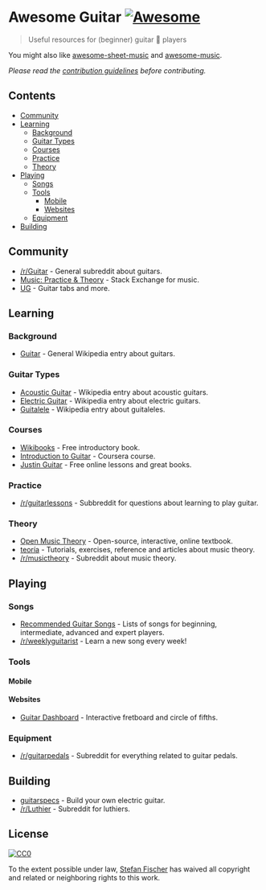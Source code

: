 # Awesome Guitar [![Awesome](https://awesome.re/badge.svg)](https://awesome.re)

> Useful resources for (beginner) guitar :guitar: players

You might also like [awesome-sheet-music](https://github.com/adius/awesome-sheet-music) and [awesome-music](https://github.com/ciconia/awesome-music).

*Please read the [contribution guidelines](contributing.md) before contributing.*

## Contents

<!-- START doctoc generated TOC please keep comment here to allow auto update -->
<!-- DON'T EDIT THIS SECTION, INSTEAD RE-RUN doctoc TO UPDATE -->


- [Community](#community)
- [Learning](#learning)
  - [Background](#background)
  - [Guitar Types](#guitar-types)
  - [Courses](#courses)
  - [Practice](#practice)
  - [Theory](#theory)
- [Playing](#playing)
  - [Songs](#songs)
  - [Tools](#tools)
    - [Mobile](#mobile)
    - [Websites](#websites)
  - [Equipment](#equipment)
- [Building](#building)

<!-- END doctoc generated TOC please keep comment here to allow auto update -->

## Community

- [/r/Guitar](https://www.reddit.com/r/Guitar/) - General subreddit about guitars.
- [Music: Practice & Theory](https://music.stackexchange.com/) - Stack Exchange for music.
- [UG](https://www.ultimate-guitar.com/) - Guitar tabs and more.

## Learning

### Background

- [Guitar](https://en.wikipedia.org/wiki/Guitar) - General Wikipedia entry about guitars.

### Guitar Types

- [Acoustic Guitar](https://en.wikipedia.org/wiki/Acoustic_guitar) - Wikipedia entry about acoustic guitars.
- [Electric Guitar](https://en.wikipedia.org/wiki/Electric_guitar) - Wikipedia entry about electric guitars.
- [Guitalele](https://en.wikipedia.org/wiki/Guitalele) - Wikipedia entry about guitaleles.

### Courses

- [Wikibooks](https://en.wikibooks.org/wiki/Guitar) - Free introductory book.
- [Introduction to Guitar](https://www.coursera.org/learn/guitar) - Coursera course.
- [Justin Guitar](https://www.justinguitar.com/) - Free online lessons and great books.

### Practice

- [/r/guitarlessons](https://www.reddit.com/r/guitarlessons/) - Subbreddit for questions about learning to play guitar.

### Theory

- [Open Music Theory](http://openmusictheory.com/) - Open-source, interactive, online textbook.
- [teoría](http://teoria.com/) - Tutorials, exercises, reference and articles about music theory.
- [/r/musictheory](https://www.reddit.com/r/musictheory/) - Subreddit about music theory.

## Playing

### Songs

- [Recommended Guitar Songs](https://github.com/axs221/recommended-guitar-songs) - Lists of songs for beginning, intermediate, advanced and expert players.
- [/r/weeklyguitarist](https://www.reddit.com/r/weeklyguitarist/) - Learn a new song every week!

### Tools

#### Mobile


#### Websites

- [Guitar Dashboard](http://guitardashboard.com/) - Interactive fretboard and circle of fifths.

### Equipment

- [/r/guitarpedals](https://www.reddit.com/r/guitarpedals/) - Subreddit for everything related to guitar pedals.

## Building

- [guitarspecs](https://github.com/gitfrage/guitarspecs) - Build your own electric guitar.
- [/r/Luthier](https://www.reddit.com/r/Luthier/) - Subreddit for luthiers.

## License

[![CC0](http://mirrors.creativecommons.org/presskit/buttons/88x31/svg/cc-zero.svg)](https://creativecommons.org/publicdomain/zero/1.0/)

To the extent possible under law, [Stefan Fischer](https://github.com/sfischer13) has waived all copyright and related or neighboring rights to this work.
